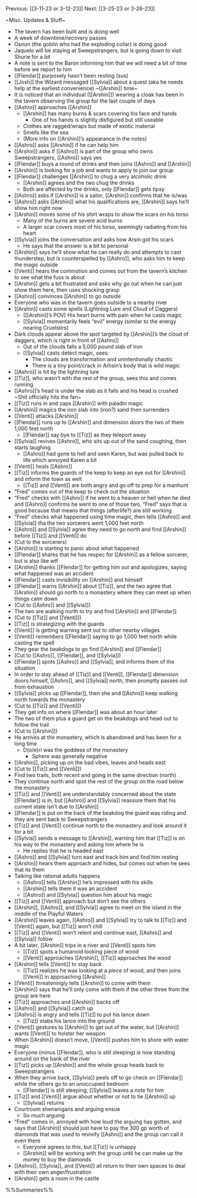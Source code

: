 Previous: [[3-11-23 or 3-12-23]]
Next: [[3-25-23 or 3-26-23]]

~Misc. Updates & Stuff~
- The tavern has been built and is doing well
- A week of downtime/recovery passes
- Osnun (the goblin who had the exploding collar) is doing good
- Jaquelo will be staying at Sweepstrangers, but is going down to visit Shurie for a bit
- A note is sent to the Baron informing him that we will need a bit of time before we report to him
- [[Flendar]] purposely hasn’t been resting (sus)
- [[Josh]] the Wizard messaged [[Sylvia]] about a quest (aka he needs help at the earliest convenience)
~[[Arshin]] time~
- It is noticed that an individual ([[Arshin]]) wearing a cloak has been in the tavern observing the group for the last couple of days
- [[Ashro]] approaches [[Arshin]]
	- [[Arshin]] has many burns & scars covering his face and hands
		- One of his hands is slightly disfigured but still useable
	- Clothes are ragged/wraps but made of exotic material
	- Smells like the sea
	- (More info on [[Arshin]]’s appearance in the notes)
- [[Ashro]] asks [[Arshin]] if he can help him
- [[Arshin]] asks if [[Ashro]] is part of the group who owns Sweepstrangers, [[Ashro]] says yes
- [[Flendar]] buys a round of drinks and then joins [[Ashro]] and [[Arshin]]
- [[Arshin]] is looking for a job and wants to apply to join our group
- [[Flendar]] challenges [[Arshin]] to chug a very alcoholic drink
	- [[Arshin]] agrees and the two chug the drinks
	- Both are affected by the drinks, only [[Flendar]] gets tipsy
- [[Ashro]] asks if [[Arshin]] is a sailor, [[Arshin]] confirms that he is/was
- [[Ashro]] asks [[Arshin]] what his qualifications are, [[Arshin]] says he’ll show him right now
- [[Arshin]] moves some of his shirt wraps to show the scars on his torso
	- Many of the burns are severe acid burns
	- A larger scar covers most of his torso, seemingly radiating from his heart
- [[Sylvia]] joins the conversation and asks how Arsin got his scars
	- He says that the answer is a bit to personal
- [[Arshin]] says he’ll show what he can really do and attempts to cast thunderstep, but is counterspelled by [[Ashro]], who asks him to keep the magic outside
- [[Venti]] hears the commotion and comes out from the tavern’s kitchen to see what the fuss is about
- [[Arshin]] gets a bit frustrated and asks why go out when he can just show them here, then uses shocking grasp
- [[Ashro]] convinces [[Arshin]] to go outside
- Everyone who was in the tavern goes outside to a nearby river
- [[Arshin]] casts some spells (Lightning Lure and Cloud of Daggers)
	- ([[Arshin]]’s POV) His heart burns with pain when he casts magic
	- [[Sylvia]] momentarily feels “evil” energy (similar to the energy nearing Cruelstirs)
- Dark clouds appear above the spot targeted by [[Arshin]]’s the cloud of daggers, which is right in front of [[Ashro]]
	- Out of the clouds falls a 5,000 pound slab of iron
	- [[Sylvia]] casts detect magic, sees:
		- The clouds are transformation and unintentionally chaotic
		- There is a tiny point/crack in Arhsin’s body that is wild magic
- [[Ashro]] is hit by the lightning lure
- [[Tiz]], who wasn’t with the rest of the group, sees this and comes running
- [[Ashro]]’s head is under the slab as it falls and his head is crushed
~Shit officially hits the fan~
- [[Tiz]] runs in and zaps [[Arshin]] with paladin magic
- [[Arshin]] magics the iron slab into (iron?) sand then surrenders
- [[Venti]] attacks [[Arshin]]
- [[Flendar]] runs up to [[Arshin]] and dimension doors the two of them 1,000 feet north
	- [[Flendar]] say bye to [[Tiz]] as they teleport away
- [[Sylvia]] revives [[Ashro]], who sits up out of the sand coughing, then starts laughing
	- [[Ashro]] had gone to hell and seen Karen, but was pulled back to life which annoyed Karen a bit
- [[Venti]] heals [[Ashro]]
- [[Tiz]] informs the guards of the keep to keep an eye out for [[Arshin]] and inform the town as well
	- [[Tiz]] and [[Venti]] are both angry and go off to prep for a manhunt
- “Fred” comes out of the keep to check out the situation
- “Fred” checks with [[Ashro]] if he went to a heaven or hell when he died and [[Ashro]] confirms he went to one of those two, “Fred” says that is good because that means that things (afterlife?) are still working
- “Fred” checks what happened using time magic, then tells [[Ashro]] and [[Sylvia]] tha the two sorcerers went 1,000 feet north
- [[Ashro]] and [[Sylvia]] agree they need to go north and find [[Arshin]] before [[Tiz]] and [[Venti]] do
- (Cut to the sorcerers)
- [[Arshin]] is starting to panic about what happened  
- [[Flendar]] shares that he has respec for [[Arshin]] as a fellow sorcerer, but is also like wtf
- [[Arshin]] thanks [[Flendar]] for getting him out and apologizes, saying what happened was an accident
- [[Flendar]] casts invisibility on [[Arshin]] and himself
- [[Flendar]] warns [[Arshin]] about [[Tiz]], and the two agree that [[Arshin]] should go north to a monastery where they can meet up when things calm down
- (Cut to [[Ashro]] and [[Sylvia]])
- The two are walking north to try and find [[Arshin]] and [[Flendar]]
- (Cut to [[Tiz]] and [[Venti]])
- [[Tiz]] is strategizing with the guards
- [[Venti]] is getting warning sent out to other nearby villages
- [[Venti]] remembers [[Flendar]] saying to go 1,000 feet north while casting the spell
- They gear the beakdogs to go find [[Arshin]] and [[Flendar]]
- (Cut to [[Ashro]], [[Flendar]], and [[Sylvia]])
- [[Flendar]] spots [[Ashro]] and [[Sylvia]], and informs them of the situation
- In order to stay ahead of [[Tiz]] and [[Venti]], [[Flendar]] dimension doors himself, [[Ashro]], and [[Sylvia]] north, then promptly passes out from exhaustion
- [[Sylvia]] picks up [[Flendar]], then she and [[Ashro]] keep walking north towards the monastery
- (Cut to [[Tiz]] and [[Venti]])
- They get info on where [[Flendar]] was about an hour later
- The two of them plus a guard get on the beakdogs and head out to follow the trail
- (Cut to [[Arshin]])
- He arrives at the monastery, which is abandoned and has been for a long time
	- D(o/e)ri was the goddess of the monastery
		- Sphere was generally negative
- [[Arshin]], picking up on the bad vibes, leaves and heads east
- (Cut to [[Tiz]] and [[Venti]])
- Find two trails, both recent and going in the same direction (north)
- They continue north and spot the rest of the group on the road below the monastery
- [[Tiz]] and [[Venti]] are understandably concerned about the state [[Flendar]] is in, but [[Ashro]] and [[Sylvia]] reassure them that his current state isn’t due to [[Arshin]]
- [[Flendar]] is put on the back of the beakdog the guard was riding and they are sent back to Sweepstrangers
- [[Tiz]] and [[Venti]] continue north to the monastery and look around it for a bit
- [[Sylvia]] sends a message to [[Arshin]], warning him that [[Tiz]] is on his way to the monastery and asking him where he is
	- He replies that he is headed east
- [[Ashro]] and [[Sylvia]] turn east and track him and find him resting
- [[Arshin]] hears them approach and hides, but comes out when he sees that its them
- Talking like rational adults happens
	- [[Ashro]] tells [[Arshin]] he’s impressed with his skills
	- [[Arshin]] tells them it was an accident
	- [[Ashro]] and [[Sylvia]] question him about his magic
- [[Tiz]] and [[Venti]] approach but don’t see the others
- [[Arshin]], [[Ashro]], and [[Sylvia]] agree to meet on the island in the middle of the Playful Waters
- [[Arshin]] leaves again, [[Ashro]] and [[Sylvia]] try to talk to [[Tiz]] and [[Venti]] again, but [[Tiz]] won’t chill
- [[Tiz]] and [[Venti]] won’t relent and continue east, [[Ashro]] and [[Sylvia]] follow
- A bit later, [[Arshin]] trips in a river and [[Venti]] spots him
	- [[Tiz]] spots a humanoid looking piece of wood
	- [[Venti]] approaches [[Arshin]], [[Tiz]] approaches the wood
- [[Arshin]] tells [[Venti]] to stay back
	- [[Tiz]] realizes he was looking at a piece of wood, and then joins [[Venti]] in approaching [[Arshin]]
- [[Venti]] threateningly tells [[Arshin]] to come with them
- [[Arshin]] says that he’ll only come with them if the other three from the group are here
- [[Tiz]] approaches and [[Arshin]] backs off
- [[Ashro]] and [[Sylvia]] catch up
- [[Ashro]] is angry and tells [[Tiz]] to put his lance down
	- [[Tiz]] stabs his lance into the ground
- [[Venti]] gestures to [[Arshin]] to get out of the water, but [[Arshin]] wants [[Venti]] to holster her weapon
- When [[Arshin]] doesn’t move, [[Venti]] pushes him to shore with water magic
- Everyone (minus [[Flendar]], who is still sleeping) is now standing around on the bank of the river
- [[Tiz]] picks up [[Arshin]] and the whole group heads back to Sweepstrangers
- When they arrive back, [[Sylvia]] peels off to go check on [[Flendar]] while the others go to an unoccupied bedroom
	- [[Flendar]] is still sleeping, [[Sylvia]] leaves a note for him
- [[Tiz]] and [[Venti]] argue about whether or not to tie [[Arshin]] up
	- [[Sylvia]] returns
- Courtroom shenanigans and arguing ensue
	- So much arguing
- “Fred” comes in, annoyed with how loud the arguing has gotten, and says that [[Arshin]] should just have to pay the 300 gp worth of diamonds that was used to revivify [[Ashro]] and the group can call it even there
	- Everyone agrees to this, but [[Tiz]] is unhappy
	- [[Arshin]] will be working with the group until he can make up the money to buy the diamonds
- [[Ashro]], [[Sylvia]], and [[Venti]] all return to their own spaces to deal with their own anger/frustration
- [[Arshin]] gets a room in the castle

%%Summaries%%